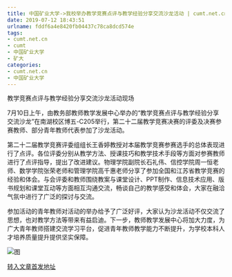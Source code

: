 ```yaml
---
title: 中国矿业大学->我校举办教学竞赛点评与教学经验分享交流沙龙活动 | cumt.net.cn
date: 2019-07-12 18:43:51
urlname: fddf6a4e8420fb04437c78ca8dcd574e
tags: 
- cumt.net.cn
- cumt
- 中国矿业大学
- 矿大
categories:
- cumt.net.cn
- 中国矿业大学
---
```



教学竞赛点评与教学经验分享交流沙龙活动现场

7月10日上午，由教务部教师教学发展中心举办的“教学竞赛点评与教学经验分享交流沙龙”在南湖校区博五-C205举行，第二十二届教学竞赛决赛的评委及决赛参赛教师、部分青年教师代表参加了沙龙活动。

第二十二届教学竞赛评委组组长王香婷教授对本届教学竞赛参赛选手的总体表现进行了点评。各位评委分别从教学方法、授课技巧和教学技术手段等方面对参赛教师进行了点评指导，提出了改进建议。物理学院副院长石礼伟、信控学院周一恒老师、数学学院张荣老师和管理学院高千惠老师分享了参加全国和江苏省教学竞赛的经验和体会。与会评委和教师围绕教案与课堂设计、PPT制作、信息技术应用、版书规划和课堂互动等方面相互沟通交流，畅谈自己的教学感受和体会，大家在融洽气氛中进行了广泛的探讨与交流。

参加活动的青年教师对活动的举办给予了广泛好评，大家认为沙龙活动不仅交流了思想，也对教学方法等带来有益启迪。下一步，教师教学发展中心将加大力度，为广大青年教师搭建交流学习平台，促进青年教师教学能力不断提升，为学校本科人才培养质量提升提供坚实保障。



![图](http://xwzx.cumt.edu.cn/_upload/article/images/b2/cb/484645584472937528c700200e47/aa51496a-7da2-4c2d-9bd6-50a957c8362a.jpg)

[转入文章首发地址](http://xwzx.cumt.edu.cn/21/1e/c523a532766/page.htm)